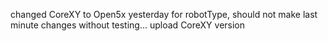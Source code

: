 changed CoreXY to Open5x yesterday for robotType, should not make last minute changes without testing...
upload CoreXY version
